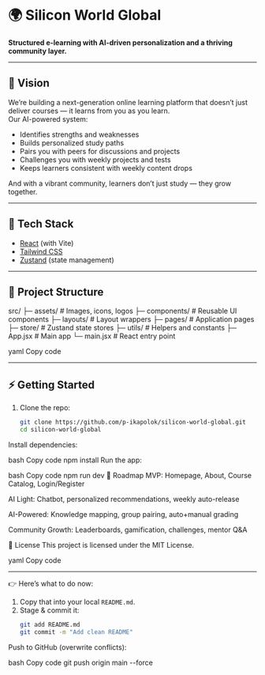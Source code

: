# 🌍 Silicon World Global

**Structured e-learning with AI-driven personalization and a thriving community layer.**

---

## 🚀 Vision
We’re building a next-generation online learning platform that doesn’t just deliver courses — it learns from you as you learn.  
Our AI-powered system:
- Identifies strengths and weaknesses  
- Builds personalized study paths  
- Pairs you with peers for discussions and projects  
- Challenges you with weekly projects and tests  
- Keeps learners consistent with weekly content drops  

And with a vibrant community, learners don’t just study — they grow together.  

---

## 🔹 Tech Stack
- [React](https://reactjs.org/) (with Vite)  
- [Tailwind CSS](https://tailwindcss.com/)  
- [Zustand](https://github.com/pmndrs/zustand) (state management)  

---

## 📂 Project Structure
src/
├─ assets/ # Images, icons, logos
├─ components/ # Reusable UI components
├─ layouts/ # Layout wrappers
├─ pages/ # Application pages
├─ store/ # Zustand state stores
├─ utils/ # Helpers and constants
├─ App.jsx # Main app
└─ main.jsx # React entry point

yaml
Copy code

---

## ⚡ Getting Started

1. Clone the repo:
   ```bash
   git clone https://github.com/p-ikapolok/silicon-world-global.git
   cd silicon-world-global
Install dependencies:

bash
Copy code
npm install
Run the app:

bash
Copy code
npm run dev
🌟 Roadmap
 MVP: Homepage, About, Course Catalog, Login/Register

 AI Light: Chatbot, personalized recommendations, weekly auto-release

 AI-Powered: Knowledge mapping, group pairing, auto+manual grading

 Community Growth: Leaderboards, gamification, challenges, mentor Q&A

📝 License
This project is licensed under the MIT License.

yaml
Copy code

---

👉 Here’s what to do now:  

1. Copy that into your local `README.md`.  
2. Stage & commit it:  
   ```bash
   git add README.md
   git commit -m "Add clean README"
Push to GitHub (overwrite conflicts):

bash
Copy code
git push origin main --force
